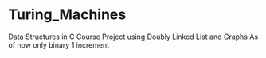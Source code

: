 # Turing_Machines
Data Structures in C Course Project using Doubly Linked List and Graphs
As of now only binary 1 increment
